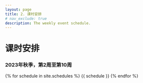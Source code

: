 ```yaml
---
layout: page
title: 2. 课时安排
# nav_exclude: true
description: The weekly event schedule.
---
```


# 课时安排

### 2023年秋季，第2周至第10周

{% for schedule in site.schedules %}
{{ schedule }}
{% endfor %}
